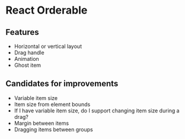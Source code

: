 React Orderable
===
Features
---
- Horizontal or vertical layout
- Drag handle
- Animation
- Ghost item

Candidates for improvements
---
- Variable item size
- Item size from element bounds
- If I have variable item size, do I support changing item size during a drag?
- Margin between items
- Dragging items between groups